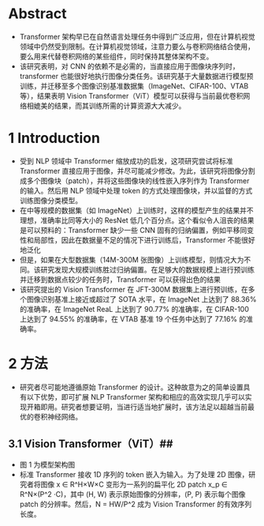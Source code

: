 # Abstract #
- Transformer 架构早已在自然语言处理任务中得到广泛应用，但在计算机视觉领域中仍然受到限制。在计算机视觉领域，注意力要么与卷积网络结合使用，要么用来代替卷积网络的某些组件，同时保持其整体架构不变。
- 该研究表明，对 CNN 的依赖不是必需的，当直接应用于图像块序列时，transformer 也能很好地执行图像分类任务。该研究基于大量数据进行模型预训练，并迁移至多个图像识别基准数据集（ImageNet、CIFAR-100、VTAB 等），结果表明 Vision Transformer（ViT）模型可以获得与当前最优卷积网络相媲美的结果，而其训练所需的计算资源大大减少。
# 1 Introduction #
- 受到 NLP 领域中 Transformer 缩放成功的启发，这项研究尝试将标准 Transformer 直接应用于图像，并尽可能减少修改。为此，该研究将图像分割成多个图像块（patch），并将这些图像块的线性嵌入序列作为 Transformer 的输入。然后用 NLP 领域中处理 token 的方式处理图像块，并以监督的方式训练图像分类模型。
- 在中等规模的数据集（如 ImageNet）上训练时，这样的模型产生的结果并不理想，准确率比同等大小的 ResNet 低几个百分点。这个看似令人沮丧的结果是可以预料的：Transformer 缺少一些 CNN 固有的归纳偏置，例如平移同变性和局部性，因此在数据量不足的情况下进行训练后，Transformer 不能很好地泛化
- 但是，如果在大型数据集（14M-300M 张图像）上训练模型，则情况大为不同。该研究发现大规模训练胜过归纳偏置。在足够大的数据规模上进行预训练并迁移到数据点较少的任务时，Transformer 可以获得出色的结果
- 该研究提出的 Vision Transformer 在 JFT-300M 数据集上进行预训练，在多个图像识别基准上接近或超过了 SOTA 水平，在 ImageNet 上达到了 88.36% 的准确率，在 ImageNet ReaL 上达到了 90.77% 的准确率，在 CIFAR-100 上达到了 94.55% 的准确率，在 VTAB 基准 19 个任务中达到了 77.16% 的准确率。
# 2 方法 # 
- 研究者尽可能地遵循原始 Transformer 的设计。这种故意为之的简单设置具有以下优势，即可扩展 NLP Transformer 架构和相应的高效实现几乎可以实现开箱即用。研究者想要证明，当进行适当地扩展时，该方法足以超越当前最优的卷积神经网络。
## 3.1 Vision Transformer（ViT）##
- 图 1 为模型架构图
- 标准 Transformer 接收 1D 序列的 token 嵌入为输入。为了处理 2D 图像，研究者将图像 x ∈ R^H×W×C 变形为一系列的扁平化 2D patch x_p ∈ R^N×(P^2 ·C)，其中 (H, W) 表示原始图像的分辨率，(P, P) 表示每个图像 patch 的分辨率。然后，N = HW/P^2 成为 Vision Transformer 的有效序列长度。
